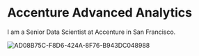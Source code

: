 # Accenture Advanced Analytics

I am a Senior Data Scientist at Accenture in San Francisco.

![AD08B75C-F8D6-424A-8F76-B943DC048988](https://user-images.githubusercontent.com/19508013/132742761-9790d2a2-c685-4b6b-ab74-177ce599153c.jpeg)
